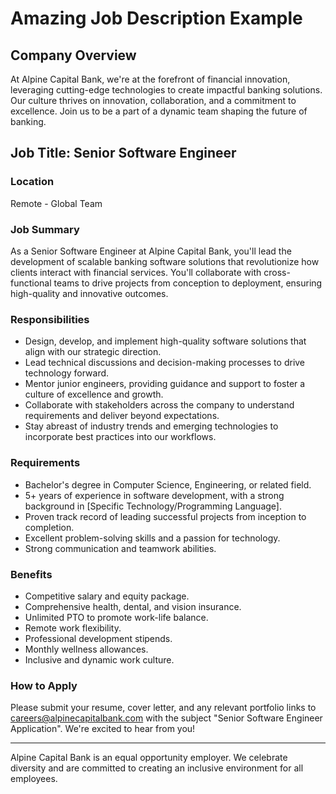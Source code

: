 # Amazing Job Description Example

## Company Overview
At Alpine Capital Bank, we're at the forefront of financial innovation, leveraging cutting-edge technologies to create impactful banking solutions. Our culture thrives on innovation, collaboration, and a commitment to excellence. Join us to be a part of a dynamic team shaping the future of banking.

## Job Title: Senior Software Engineer

### Location
Remote - Global Team

### Job Summary
As a Senior Software Engineer at Alpine Capital Bank, you'll lead the development of scalable banking software solutions that revolutionize how clients interact with financial services. You'll collaborate with cross-functional teams to drive projects from conception to deployment, ensuring high-quality and innovative outcomes.

### Responsibilities
- Design, develop, and implement high-quality software solutions that align with our strategic direction.
- Lead technical discussions and decision-making processes to drive technology forward.
- Mentor junior engineers, providing guidance and support to foster a culture of excellence and growth.
- Collaborate with stakeholders across the company to understand requirements and deliver beyond expectations.
- Stay abreast of industry trends and emerging technologies to incorporate best practices into our workflows.

### Requirements
- Bachelor's degree in Computer Science, Engineering, or related field.
- 5+ years of experience in software development, with a strong background in [Specific Technology/Programming Language].
- Proven track record of leading successful projects from inception to completion.
- Excellent problem-solving skills and a passion for technology.
- Strong communication and teamwork abilities.

### Benefits
- Competitive salary and equity package.
- Comprehensive health, dental, and vision insurance.
- Unlimited PTO to promote work-life balance.
- Remote work flexibility.
- Professional development stipends.
- Monthly wellness allowances.
- Inclusive and dynamic work culture.

### How to Apply
Please submit your resume, cover letter, and any relevant portfolio links to careers@alpinecapitalbank.com with the subject "Senior Software Engineer Application". We're excited to hear from you!

---

Alpine Capital Bank is an equal opportunity employer. We celebrate diversity and are committed to creating an inclusive environment for all employees.
